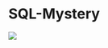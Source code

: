 # SQL-Mystery

<img src="https://media.giphy.com/media/l1J9LVgNqSYv71Ag8/giphy-downsized-large.gif">
